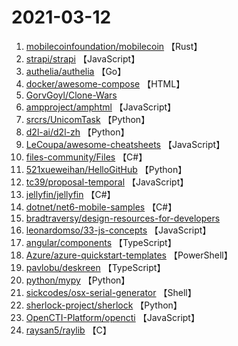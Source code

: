 # 2021-03-12

1. [mobilecoinfoundation/mobilecoin](https://github.com/mobilecoinfoundation/mobilecoin) 【Rust】
2. [strapi/strapi](https://github.com/strapi/strapi) 【JavaScript】
3. [authelia/authelia](https://github.com/authelia/authelia) 【Go】
4. [docker/awesome-compose](https://github.com/docker/awesome-compose) 【HTML】
5. [GorvGoyl/Clone-Wars](https://github.com/GorvGoyl/Clone-Wars) 
6. [ampproject/amphtml](https://github.com/ampproject/amphtml) 【JavaScript】
7. [srcrs/UnicomTask](https://github.com/srcrs/UnicomTask) 【Python】
8. [d2l-ai/d2l-zh](https://github.com/d2l-ai/d2l-zh) 【Python】
9. [LeCoupa/awesome-cheatsheets](https://github.com/LeCoupa/awesome-cheatsheets) 【JavaScript】
10. [files-community/Files](https://github.com/files-community/Files) 【C#】
11. [521xueweihan/HelloGitHub](https://github.com/521xueweihan/HelloGitHub) 【Python】
12. [tc39/proposal-temporal](https://github.com/tc39/proposal-temporal) 【JavaScript】
13. [jellyfin/jellyfin](https://github.com/jellyfin/jellyfin) 【C#】
14. [dotnet/net6-mobile-samples](https://github.com/dotnet/net6-mobile-samples) 【C#】
15. [bradtraversy/design-resources-for-developers](https://github.com/bradtraversy/design-resources-for-developers) 
16. [leonardomso/33-js-concepts](https://github.com/leonardomso/33-js-concepts) 【JavaScript】
17. [angular/components](https://github.com/angular/components) 【TypeScript】
18. [Azure/azure-quickstart-templates](https://github.com/Azure/azure-quickstart-templates) 【PowerShell】
19. [pavlobu/deskreen](https://github.com/pavlobu/deskreen) 【TypeScript】
20. [python/mypy](https://github.com/python/mypy) 【Python】
21. [sickcodes/osx-serial-generator](https://github.com/sickcodes/osx-serial-generator) 【Shell】
22. [sherlock-project/sherlock](https://github.com/sherlock-project/sherlock) 【Python】
23. [OpenCTI-Platform/opencti](https://github.com/OpenCTI-Platform/opencti) 【JavaScript】
24. [raysan5/raylib](https://github.com/raysan5/raylib) 【C】
